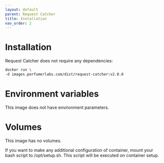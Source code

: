 ```yaml
---
layout: default
parent: Request Catcher
title: Installation
nav_order: 2
---
```


Installation
============

Request Catcher does not require any dependencies:

```bash
docker run \
-d images.perfumerlabs.com/dist/request-catcher:v2.0.0
```

Environment variables
=====================

This image does not have environment parameters.

Volumes
=======

This image has no volumes.

If you want to make any additional configuration of container, mount your bash script to /opt/setup.sh. This script will be executed on container setup.
